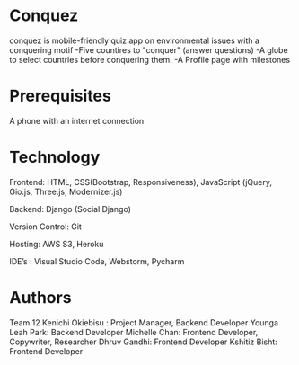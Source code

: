 # Conquez
conquez is mobile-friendly quiz app on environmental issues with a conquering motif
-Five countires to "conquer" (answer questions)
-A globe to select countries before conquering them.
-A Profile page with milestones 

# Prerequisites 
A phone with an internet connection

# Technology
Frontend: HTML, CSS(Bootstrap, Responsiveness),  JavaScript (jQuery, Gio.js, Three.js, Modernizer.js)

Backend: Django (Social Django)

Version Control: Git

Hosting: AWS S3, Heroku

IDE’s : Visual Studio Code, Webstorm, Pycharm

# Authors
Team 12
Kenichi Okiebisu : Project Manager, Backend Developer
Younga Leah Park: Backend Developer
Michelle Chan: Frontend Developer, Copywriter, Researcher 
Dhruv Gandhi: Frontend Developer
Kshitiz Bisht: Frontend Developer
